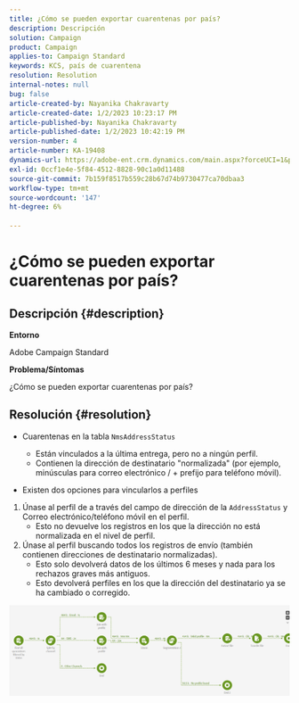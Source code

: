 ```yaml
---
title: ¿Cómo se pueden exportar cuarentenas por país?
description: Descripción
solution: Campaign
product: Campaign
applies-to: Campaign Standard
keywords: KCS, país de cuarentena
resolution: Resolution
internal-notes: null
bug: false
article-created-by: Nayanika Chakravarty
article-created-date: 1/2/2023 10:23:17 PM
article-published-by: Nayanika Chakravarty
article-published-date: 1/2/2023 10:42:19 PM
version-number: 4
article-number: KA-19408
dynamics-url: https://adobe-ent.crm.dynamics.com/main.aspx?forceUCI=1&pagetype=entityrecord&etn=knowledgearticle&id=94c3250c-ec8a-ed11-81ac-6045bd006c82
exl-id: 0ccf1e4e-5f84-4512-8828-90c1a0d11488
source-git-commit: 7b159f8517b559c28b67d74b9730477ca70dbaa3
workflow-type: tm+mt
source-wordcount: '147'
ht-degree: 6%

---
```


# ¿Cómo se pueden exportar cuarentenas por país?

## Descripción {#description}


<b>Entorno</b>

Adobe Campaign Standard

<b>Problema/Síntomas</b>

¿Cómo se pueden exportar cuarentenas por país?


## Resolución {#resolution}


- Cuarentenas en la tabla `NmsAddressStatus`
   - Están vinculados a la última entrega, pero no a ningún perfil.
   - Contienen la dirección de destinatario &quot;normalizada&quot; (por ejemplo, minúsculas para correo electrónico / + prefijo para teléfono móvil).


- Existen dos opciones para vincularlos a perfiles


1. Únase al perfil de a través del campo de dirección de la `AddressStatus` y Correo electrónico/teléfono móvil en el perfil.
   - Esto no devuelve los registros en los que la dirección no está normalizada en el nivel de perfil.
2. Únase al perfil buscando todos los registros de envío (también contienen direcciones de destinatario normalizadas).
   - Esto solo devolverá datos de los últimos 6 meses y nada para los rechazos graves más antiguos.
   - Esto devolverá perfiles en los que la dirección del destinatario ya se ha cambiado o corregido.


![](assets/9aa27d94-2bce-ec11-a7b5-0022480a8e40.png)
